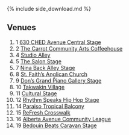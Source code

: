 {% include side_download.md %}

<h2>Venues</h2>
<ol class="listless">
  <li><span class="ordinal ordinal-small">1</span> <a href="#stage-1">630 CHED Avenue Central Stage</a></li>
  <li><span class="ordinal ordinal-small">2</span> <a href="#stage-2">The Carrot Community Arts Coffeehouse</a></li>
  <li><span class="ordinal ordinal-small">4</span> <a href="#stage-4">Studio Alley</a></li>
  <li><span class="ordinal ordinal-small">5</span> <a href="#stage-5">The Salon Stage</a></li>
  <li><span class="ordinal ordinal-small">7</span> <a href="#stage-7">Nina Back Alley Stage</a></li>
  <li><span class="ordinal ordinal-small">8</span> <a href="#stage-8">St. Faith’s Anglican Church</a></li>
  <li><span class="ordinal ordinal-small">9</span> <a href="#stage-9">Don’s Grand Piano Gallery Stage</a></li>
  <li><span class="ordinal ordinal-small">10</span> <a href="#stage-10">Takwakin Village</a></li>
  <li><span class="ordinal ordinal-small">11</span> <a href="#stage-11">Cultural Stage</a></li>
  <li><span class="ordinal ordinal-small">12</span> <a href="#stage-12">Rhythm Speaks Hip Hop Stage</a></li>
  <li><span class="ordinal ordinal-small">14</span> <a href="#stage-14">Paraiso Tropical Balcony</a></li>
  <li><span class="ordinal ordinal-small">15</span> <a href="#stage-15">ReFresh Crosswalk</a></li>
  <li><span class="ordinal ordinal-small">16</span> <a href="#stage-16">Alberta Avenue Community League</a></li>
  <li><span class="ordinal ordinal-small">19</span> <a href="#stage-19">Bedouin Beats Caravan Stage</a></li>
</ol>
